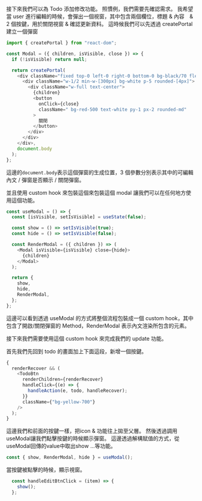 接下來我們可以為 Todo 添加修改功能。
照慣例，我們需要先確認需求。
我希望當 user 進行編輯的時候，會彈出一個視窗，其中包含兩個欄位，標題 & 內容　& 2 個按鍵，用於關閉視窗 & 確認更新資料。
這時候我們可以先透過 createPortal 建立一個彈窗

```js
import { createPortal } from "react-dom";

const Modal = ({ children, isVisible, close }) => {
  if (!isVisible) return null;

  return createPortal(
    <div className="fixed top-0 left-0 right-0 bottom-0 bg-black/70 flex justify-center items-center">
      <div className="w-1/2 min-w-[300px] bg-white p-5 rounded-[4px]">
        <div className="w-full text-center">
          {children}
          <button
            onClick={close}
            className=" bg-red-500 text-white py-1 px-2 rounded-md"
          >
            關閉
          </button>
        </div>
      </div>
    </div>,
    document.body
  );
};
```

這邊的`document.body`表示這個彈窗的生成位置，3 個參數分別表示其中的可編輯內文 / 彈窗是否顯示 / 關閉彈窗。

並且使用 custom hook 來包裝這個來包裝這個 modal 讓我們可以在任何地方使用這個功能。

```js
const useModal = () => {
  const [isVisible, setIsVisible] = useState(false);

  const show = () => setIsVisible(true);
  const hide = () => setIsVisible(false);

  const RenderModal = ({ children }) => (
    <Modal isVisible={isVisible} close={hide}>
      {children}
    </Modal>
  );

  return {
    show,
    hide,
    RenderModal,
  };
};
```

這邊可以看到透過 useModal 的方式將整個流程包裝成一個 custom hook，其中包含了開啟/關閉彈窗的 Method，RenderModal 表示內文渲染所包含的元素。

接下來我們需要使用這個 custom hook 來完成我們的 update 功能。

首先我們先回到 todo 的畫面加上下面這段，新增一個按鍵。

```js
{
  renderRecover && (
    <TodoBtn
      renderChildren={renderRecover}
      handleClick={(e) => {
        handleAction(e, todo, handleRecover);
      }}
      className={"bg-yellow-700"}
    />
  );
}
```
這邊我們和前面的按鍵一樣，把icon & 功能往上拋至父層。
然後透過調用useModal讓我們點擊按鍵的時候顯示彈窗。
這邊透過解構賦值的方式，從useModal回傳的value中取出show ...等功能。
```js
const { show, RenderModal, hide } = useModal();
```
當按鍵被點擊的時候，顯示視窗。
```js
  const handleEditBtnClick = (item) => {
    show();
  };
```
